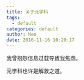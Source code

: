 ```yaml
---
title: 关于元学科
tags:
  - default
categories: default
author: Neo
date: 2016-11-16 10:20:17
---
```


我曾抱怨信息过载导致我焦虑。

元学科也许是解救之道。

<!--more-->
